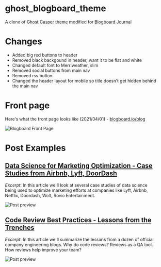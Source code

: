 # ghost_blogboard_theme
A clone of [Ghost Casper theme](https://github.com/TryGhost/Casper) modified for [Blogboard Journal](https://blogboard.io/blog)


# Changes

- Added big red buttons to header
- Removed black backgound in header, want it to be flat and white
- Changed default font to Merriweather, slim
- Removed social buttons from main nav
- Removed rss button
- Changed the header layout for mobile so title doesn't get hidden behind the main nav

# Front page

Here's what the front page looks like (2021/04/01) - [blogboard.io/blog](https://blogboard.io/blog)

![Blogboard Front Page](https://imgur.com/HmFcRWV.jpg)


# Post Examples

## [Data Science for Marketing Optimization - Case Studies from Airbnb, Lyft, DoorDash](https://blogboard.io/blog/data-science-in-marketing-optimization/)

_Excerpt_: In this article we'll look at several case studies of data science being used to optimize marketing efforts at companies like Lyft, Airbnb, Netflix, Doordash, Wolt, Rovio Entertainment.

![Post preview](https://imgur.com/suuAt8G.jpg)

## [Code Review Best Practices - Lessons from the Trenches](http://bit.ly/blgbrd-code-reviews)

_Excerpt_: In this article we'll summarize the lessons from a dozen of official company engineering blogs. Why do code reviews? Reviews as a QA tool. How reviews help improve your team?

![Post preview](https://imgur.com/AlKwyQs.jpg)





